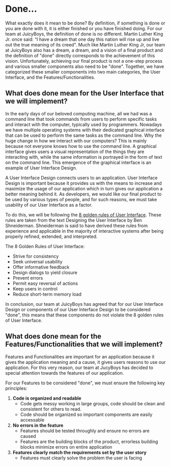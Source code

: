 # Done...

What exactly does it mean to be done? By definition, if something is done or you are done with it, it is either finished or you have finished doing. For our team at JuicyBoys, the definition of done is no different. Martin Luther King Jr. once said: “I have a dream that one day this nation will rise up and live out the true meaning of its creed". Much like Martin Luther King Jr, our team at JuicyBoys also has a dream, a dream, and a vision of a final product and the definition of "done" directly corresponds to the achievement of this vision. Unfortunately, achieving our final product is not a one-step process and various smaller components also need to be "done". Together, we have categorized these smaller components into two main categories, the User Interface, and the Features/Functionalities.

## What does done mean for the User Interface that we will implement?

In the early days of our beloved computing machine, all we had was a command line that took commands from users to perform specific tasks and interact with the computer, typically used by programmers. Nowadays we have multiple operating systems with their dedicated graphical interface that can be used to perform the same tasks as the command line. Why the huge change in how we interact with our computers? This is mainly because not everyone knows how to use the command line. A graphical interface gives users a visual representation of the things they are interacting with, while the same information is portrayed in the form of text on the command line. This emergence of the graphical interface is an example of User Interface Design. 

A User Interface Design connects users to an application. User Interface Design is important because it provides us with the means to increase and maximize the usage of our application which in turn gives our application a better meaning behind it. As developers, we would like our final product to be used by various types of people, and for such reasons, we must take usability of our User Interface as a factor.

To do this, we will be following the <a href="https://www.cs.umd.edu/users/ben/goldenrules.html">8 golden rules of User Interface</a>. These rules are taken from the text Designing the User Interface by Ben Shneiderman. Shneiderman is said to have derived these rules from experience and applicable in the majority of interactive systems after being properly refined, extended, and interpreted.

The 8 Golden Rules of User Interface:

- Strive for consistency
- Seek universal usability
- Offer informative feedback
- Design dialogs to yield closure
- Prevent errors
- Permit easy reversal of actions
- Keep users in control
- Reduce short-term memory load

In conclusion, our team at JuicyBoys has agreed that for our User Interface Design or components of our User Interface Design to be considered "done", this means that these components do not violate the 8 golden rules of User Interface.

## What does done mean for the Features/Functionalities that we will implement?

Features and Functionalities are important for an application because it gives the application meaning and a cause, it gives users reasons to use our application. For this very reason, our team at JucyBoys has decided to special attention towards the features of our application. 

For our Features to be considered "done", we must ensure the following key principles:

1. **Code is organized and readable**
      - Code gets messy working in large groups, code should be clean and  
      	consistent for others to read.
      - Code should be organized so important components are easily accessable
2. **No errors in the feature**
      - Features should be tested throughly and ensure no errors are caused
      - Features are the building blocks of the product, errorless building  
      	blocks minimize errors on entire application
4. **Features clearly match the requirements set by the user story**
      - Features must clearly solve the problem the user is facing

